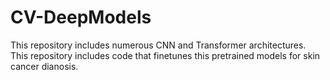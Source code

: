 # CV-DeepModels
This repository includes numerous CNN and Transformer architectures. This repository includes code that finetunes this pretrained models for skin cancer dianosis. 
